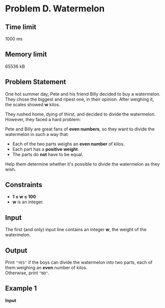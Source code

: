 # Problem D. Watermelon  

## Time limit  
1000 ms  

## Memory limit  
65536 kB  

## Problem Statement  
One hot summer day, Pete and his friend Billy decided to buy a watermelon.  
They chose the biggest and ripest one, in their opinion. After weighing it, the scales showed **w** kilos.  

They rushed home, dying of thirst, and decided to divide the watermelon.  
However, they faced a hard problem:  

Pete and Billy are great fans of **even numbers**, so they want to divide the watermelon in such a way that:  
- Each of the two parts weighs an **even number** of kilos.  
- Each part has a **positive weight**.  
- The parts do **not** have to be equal.  

Help them determine whether it's possible to divide the watermelon as they wish.  

## Constraints  
- **1 ≤ w ≤ 100**  
- **w** is an integer.  

## Input  
The first (and only) input line contains an integer **w**, the weight of the watermelon.  

## Output  
Print `"YES"` if the boys can divide the watermelon into two parts, each of them weighing an **even** number of kilos.  
Otherwise, print `"NO"`.  

## Example 1  
**Input**  
